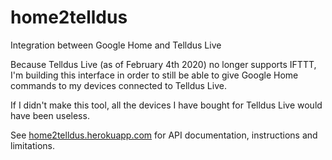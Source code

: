 # home2telldus
Integration between Google Home and Telldus Live

Because Telldus Live (as of February 4th 2020) no longer supports IFTTT, 
I'm building this interface in order to still be able to give Google Home 
commands to my devices connected to Telldus Live.

If I didn't make this tool, all the devices I have bought for Telldus Live
would have been useless.

See [home2telldus.herokuapp.com](https://home2telldus.herokuapp.com/) for API 
documentation, instructions and limitations.
